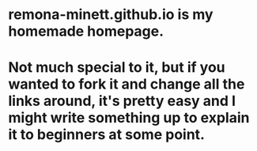 # remona-minett.github.io is my homemade homepage.
# Not much special to it, but if you wanted to fork it and change all the links around, it's pretty easy and I might write something up to explain it to beginners at some point.
